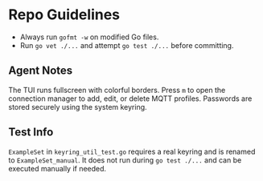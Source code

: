 # Repo Guidelines

- Always run `gofmt -w` on modified Go files.
- Run `go vet ./...` and attempt `go test ./...` before committing.

## Agent Notes
The TUI runs fullscreen with colorful borders. Press `m` to open the connection manager to add, edit, or delete MQTT profiles. Passwords are stored securely using the system keyring.

## Test Info
`ExampleSet` in `keyring_util_test.go` requires a real keyring and is renamed to `ExampleSet_manual`. It does not run during `go test ./...` and can be executed manually if needed.
